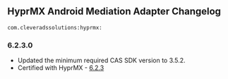 ## HyprMX Android Mediation Adapter Changelog
`com.cleveradssolutions:hyprmx:`

### 6.2.3.0
- Updated the minimum required CAS SDK version to 3.5.2.
- Certified with HyprMX - [6.2.3](https://documentation.hyprmx.com/android-sdk/)

